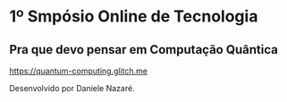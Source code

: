 # 1º Smpósio Online de Tecnologia 

## Pra que devo pensar em Computação Quântica


https://quantum-computing.glitch.me

Desenvolvido por Daniele Nazaré.
